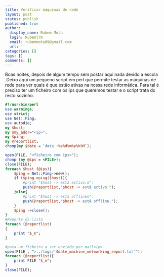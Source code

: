 ```yaml
---
title: Verificar máquinas de rede
layout: post
status: publish
published: true
author:
  display_name: Rubem Mota
  login: Rubemlrm
  email: rubemmota89@gmail.com
  url: ''
categories: []
tags: []
comments: []
---
```


<p>Boas noites, depois de algum tempo sem postar aqui nada devido a escola .Deixo aqui um pequeno script em perl que permite testar as máquinas de rede para ver quais é que estão ativas na nossa rede informática. Para tal é preciso ter um ficheiro com os ips que queremos testar e o script trata do resto sozinho.</p>

```perl
#!/usr/bin/perl
use warnings;
use strict;
use Net::Ping;
use autodie;
my $host;
my $my_addr="<ip>";
my $ping;
my @reportlist;
chomp(my $date = `date +%a%d%m%y%k%M`);

open(FILE, "<ficheiro com ips>");
chomp (my @ips = <FILE>);
close(FILE);
foreach $host (@ips){
    $ping = Net::Ping->new();
    if ($ping->ping($host)){
        #print "$host -> está activo.n";
        push(@reportlist,"$host -> está activo.");
    }else{
        #print "$host -> está offlinen";
        push(@reportlist,"$host -> está offline.");
    }
    $ping ->close();
}
#Reporte da lista
foreach (@reportlist)
{
    print "$_n";
}

#para um ficheiro a ser enviado por mail</p>
open(FILE , ">../logs/'$date_machine_networking_report.txt'");
foreach (@reportlist){
    print FILE "$_n";
}
close(FILE);
```
